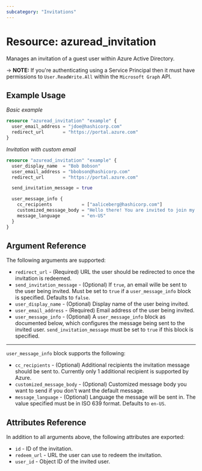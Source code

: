 ```yaml
---
subcategory: "Invitations"
---
```


# Resource: azuread_invitation

Manages an invitation of a guest user within Azure Active Directory.

-> **NOTE:** If you're authenticating using a Service Principal then it must have permissions to `User.ReadWrite.All` within the `Microsoft Graph` API.

## Example Usage

*Basic example*

```terraform
resource "azuread_invitation" "example" {
  user_email_address = "jdoe@hashicorp.com"
  redirect_url       = "https://portal.azure.com"
}
```

*Invitation with custom email*

```terraform
resource "azuread_invitation" "example" {
  user_display_name  = "Bob Bobson"
  user_email_address = "bbobson@hashicorp.com"
  redirect_url       = "https://portal.azure.com"

  send_invitation_message = true

  user_message_info {
    cc_recipients           = ["aaliceberg@hashicorp.com"]
    customized_message_body = "Hello there! You are invited to join my Azure tenant !"
    message_language        = "en-US"
  }
}
```

## Argument Reference

The following arguments are supported:

* `redirect_url` - (Required) URL the user should be redirected to once the invitation is redeemed.
* `send_invitation_message` - (Optional) If `true`, an email wille be sent to the user being invited. Must be set to `true` if a `user_message_info` block is specified. Defaults to `false`.
* `user_display_name` - (Optional) Display name of the user being invited.
* `user_email_address` - (Required) Email address of the user being invited.
* `user_message_info` - (Optional) A `user_message_info` block as documented below, which configures the message being sent to the invited user. `send_invitation_message` must be set to `true` if this block is specified.

---

`user_message_info` block supports the following:

* `cc_recipients` - (Optional) Additional recipients the invitation message should be sent to. Currently only 1 additional recipient is supported by Azure.
* `customized_message_body` - (Optional) Customized message body you want to send if you don't want the default message.
* `message_language` - (Optional) Language the message will be sent in. The value specified must be in ISO 639 format. Defaults to `en-US`.


## Attributes Reference

In addition to all arguments above, the following attributes are exported:

* `id` - ID of the invitation.
* `redeem_url` - URL the user can use to redeem the invitation.
* `user_id` - Object ID of the invited user.